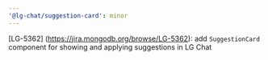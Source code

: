 ```yaml
---
'@lg-chat/suggestion-card': minor
---
```


[LG-5362] (https://jira.mongodb.org/browse/LG-5362): add `SuggestionCard` component for showing and applying suggestions in LG Chat
